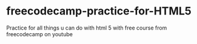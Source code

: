 # freecodecamp-practice-for-HTML5
Practice for all things u can do with html 5 with free course from freecodecamp on youtube
